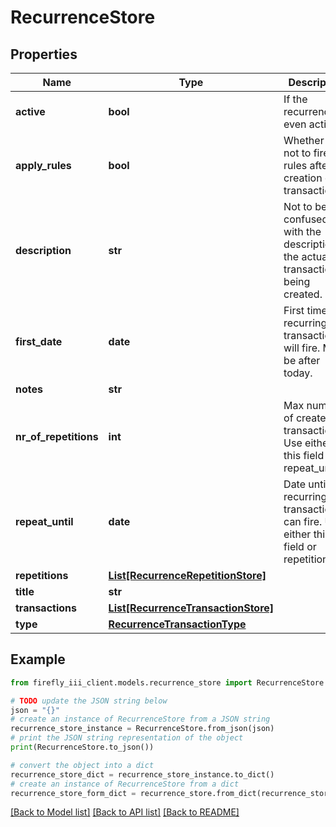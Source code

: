 # RecurrenceStore


## Properties

Name | Type | Description | Notes
------------ | ------------- | ------------- | -------------
**active** | **bool** | If the recurrence is even active. | [optional] 
**apply_rules** | **bool** | Whether or not to fire the rules after the creation of a transaction. | [optional] 
**description** | **str** | Not to be confused with the description of the actual transaction(s) being created. | [optional] 
**first_date** | **date** | First time the recurring transaction will fire. Must be after today. | 
**notes** | **str** |  | [optional] 
**nr_of_repetitions** | **int** | Max number of created transactions. Use either this field or repeat_until. | [optional] 
**repeat_until** | **date** | Date until the recurring transaction can fire. Use either this field or repetitions. | 
**repetitions** | [**List[RecurrenceRepetitionStore]**](RecurrenceRepetitionStore.md) |  | 
**title** | **str** |  | 
**transactions** | [**List[RecurrenceTransactionStore]**](RecurrenceTransactionStore.md) |  | 
**type** | [**RecurrenceTransactionType**](RecurrenceTransactionType.md) |  | 

## Example

```python
from firefly_iii_client.models.recurrence_store import RecurrenceStore

# TODO update the JSON string below
json = "{}"
# create an instance of RecurrenceStore from a JSON string
recurrence_store_instance = RecurrenceStore.from_json(json)
# print the JSON string representation of the object
print(RecurrenceStore.to_json())

# convert the object into a dict
recurrence_store_dict = recurrence_store_instance.to_dict()
# create an instance of RecurrenceStore from a dict
recurrence_store_form_dict = recurrence_store.from_dict(recurrence_store_dict)
```
[[Back to Model list]](../README.md#documentation-for-models) [[Back to API list]](../README.md#documentation-for-api-endpoints) [[Back to README]](../README.md)


